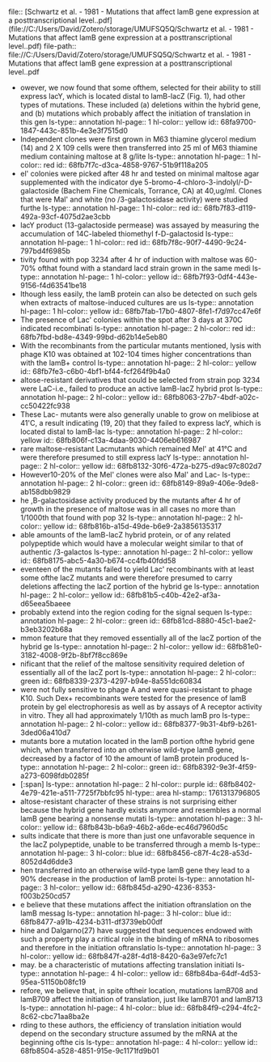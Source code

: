 file:: [Schwartz et al. - 1981 - Mutations that affect lamB gene expression at a posttranscriptional level..pdf](file://C:/Users/David/Zotero/storage/UMUFSQ5Q/Schwartz et al. - 1981 - Mutations that affect lamB gene expression at a posttranscriptional level..pdf)
file-path:: file://C:/Users/David/Zotero/storage/UMUFSQ5Q/Schwartz et al. - 1981 - Mutations that affect lamB gene expression at a posttranscriptional level..pdf

- owever, we now found that some ofthem, selected for their ability to still express lacY, which is located distal to lamB-lacZ (Fig. 1), had other types of mutations. These included (a) deletions within the hybrid gene, and (b) mutations which probably affect the initiation of translation in this gen
  ls-type:: annotation
  hl-page:: 1
  hl-color:: yellow
  id:: 68fa9700-1847-443c-851b-4e3e3f7515d0
- Independent clones were first grown in M63 thiamine glycerol medium (14) and 2 X 109 cells were then transferred into 25 ml of M63 thiamine medium containing maltose at 8 g/lite
  ls-type:: annotation
  hl-page:: 1
  hl-color:: red
  id:: 68fb7f7c-d3ca-4858-9767-51b9f118a205
- el' colonies were picked after 48 hr and tested on minimal maltose agar supplemented with the indicator dye 5-bromo-4-chloro-3-indolyl/-D-galactoside (Bachem Fine Chemicals, Torrance, CA) at 40,ug/ml. Clones that were Mal' and white (no /3-galactosidase activity) were studied furthe
  ls-type:: annotation
  hl-page:: 1
  hl-color:: red
  id:: 68fb7f83-d119-492a-93cf-4075d2ae3cbb
- lacY product (13-galactoside permease) was assayed by measuring the accumulation of 14C-labeled thiomethyl f-D-galactosid
  ls-type:: annotation
  hl-page:: 1
  hl-color:: red
  id:: 68fb7f8c-90f7-4490-9c24-797bd4f6985b
- tivity found with pop 3234 after 4 hr of induction with maltose was 60-70% ofthat found with a standard lacd strain grown in the same medi
  ls-type:: annotation
  hl-page:: 1
  hl-color:: yellow
  id:: 68fb7f93-0df4-443e-9156-f4d63541be18
- lthough less easily, the lamB protein can also be detected on such gels when extracts of maltose-induced cultures are us
  ls-type:: annotation
  hl-page:: 1
  hl-color:: yellow
  id:: 68fb7fab-17b0-4807-8fe1-f7d97cc47e6f
- The presence of Lac' colonies within the spot after 3 days at 370C indicated recombinati
  ls-type:: annotation
  hl-page:: 2
  hl-color:: red
  id:: 68fb7fbd-bd8e-4349-99bd-d62b14e5eb80
- With the recombinants from the particular mutants mentioned, lysis with phage K10 was obtained at 102-104 times higher concentrations than with the lamB+ control
  ls-type:: annotation
  hl-page:: 2
  hl-color:: yellow
  id:: 68fb7fe3-c6b0-4bf1-bf44-fcf264f9b4a0
- altose-resistant derivatives that could be selected from strain pop 3234 were LaC-i.e., failed to produce an active lamB-lacZ hybrid prot
  ls-type:: annotation
  hl-page:: 2
  hl-color:: yellow
  id:: 68fb8063-27b7-4bdf-a02c-cc50422fc938
- These Lac- mutants were also generally unable to grow on melibiose at 41'C, a result indicating (19, 20) that they failed to express lacY, which is located distal to lamB-lac
  ls-type:: annotation
  hl-page:: 2
  hl-color:: yellow
  id:: 68fb806f-c13a-4daa-9030-4406eb616987
- rare maltose-resistant Lacmutants which remained Mel' at 41°C and were therefore presumed to still express lacY
  ls-type:: annotation
  hl-page:: 2
  hl-color:: yellow
  id:: 68fb8132-30f6-472a-b275-d9ac97c802d7
- However10-20% of the Mel' clones were also Mal' and Lac-
  ls-type:: annotation
  hl-page:: 2
  hl-color:: green
  id:: 68fb8149-89a9-406e-9de8-ab158dbb9829
- he ,B-galactosidase activity produced by the mutants after 4 hr of growth in the presence of maltose was in all cases no more than 1/1000th that found with pop 32
  ls-type:: annotation
  hl-page:: 2
  hl-color:: yellow
  id:: 68fb816b-a15d-49de-b6e9-2a3856135317
- able amounts of the lamB-lacZ hybrid protein, or of any related polypeptide which would have a molecular weight similar to that of authentic /3-galactos
  ls-type:: annotation
  hl-page:: 2
  hl-color:: yellow
  id:: 68fb8175-abc5-4a30-b674-cc4fb40fdd58
- eventeen of the mutants failed to yield Lac' recombinants with at least some ofthe lacZ mutants and were therefore presumed to carry deletions affecting the lacZ portion of the hybrid ge
  ls-type:: annotation
  hl-page:: 2
  hl-color:: yellow
  id:: 68fb81b5-c40b-42e2-af3a-d65eea5baeee
- probably extend into the region coding for the signal sequen
  ls-type:: annotation
  hl-page:: 2
  hl-color:: green
  id:: 68fb81cd-8880-45c1-bae2-b3eb3202b68a
- mmon feature that they removed essentially all of the lacZ portion of the hybrid ge
  ls-type:: annotation
  hl-page:: 2
  hl-color:: yellow
  id:: 68fb81e0-3182-4008-9f2b-8bf7f8cc869e
- nificant that the relief of the maltose sensitivity required deletion of essentially all of the lacZ port
  ls-type:: annotation
  hl-page:: 2
  hl-color:: green
  id:: 68fb8339-2373-4297-b94e-8a551dc60834
- were not fully sensitive to phage A and were quasi-resistant to phage K10. Such Dex+ recombinants were tested for the presence of lamB protein by gel electrophoresis as well as by assays of A receptor activity in vitro. They all had approximately 1/10th as much lamB pro
  ls-type:: annotation
  hl-page:: 2
  hl-color:: yellow
  id:: 68fb8377-9b31-4bf9-b261-3ded06a410d7
- mutants bore a mutation located in the lamB portion ofthe hybrid gene which, when transferred into an otherwise wild-type lamB gene, decreased by a factor of 10 the amount of lamB protein produced
  ls-type:: annotation
  hl-page:: 2
  hl-color:: green
  id:: 68fb8392-9e3f-4f59-a273-6098fdb0285f
- [:span]
  ls-type:: annotation
  hl-page:: 2
  hl-color:: purple
  id:: 68fb8402-4e79-421e-a511-7725f7bbfc95
  hl-type:: area
  hl-stamp:: 1761313796805
- altose-resistant character of these strains is not surprising either because the hybrid gene hardly exists anymore and resembles a normal lamB gene bearing a nonsense mutati
  ls-type:: annotation
  hl-page:: 3
  hl-color:: yellow
  id:: 68fb843b-b6a9-46b2-a6de-ec46d7960d5c
- sults indicate that there is more than just one unfavorable sequence in the lacZ polypeptide, unable to be transferred through a memb
  ls-type:: annotation
  hl-page:: 3
  hl-color:: blue
  id:: 68fb8456-c87f-4c28-a53d-8052d4d6dde3
- hen transferred into an otherwise wild-type lamB gene they lead to a 90% decrease in the production of lamB protei
  ls-type:: annotation
  hl-page:: 3
  hl-color:: yellow
  id:: 68fb845d-a290-4236-8353-f003b250cd57
- e believe that these mutations affect the initiation oftranslation on the lamB messag
  ls-type:: annotation
  hl-page:: 3
  hl-color:: blue
  id:: 68fb8477-a91b-4234-b311-df3739eb00df
- hine and Dalgarno(27) have suggested that sequences endowed with such a property play a critical role in the binding of mRNA to ribosomes and therefore in the initiation oftranslatio
  ls-type:: annotation
  hl-page:: 3
  hl-color:: yellow
  id:: 68fb847f-a28f-4d18-8420-6a3e97efc7c1
- may. be a characteristic of mutations affecting translation initiati
  ls-type:: annotation
  hl-page:: 4
  hl-color:: yellow
  id:: 68fb84ba-64df-4d53-95ea-51150b08fc19
- refore, we believe that, in spite oftheir location, mutations lamB708 and lamB709 affect the initiation of translation, just like lamB701 and lamB713
  ls-type:: annotation
  hl-page:: 4
  hl-color:: blue
  id:: 68fb84f9-c294-4fc2-8c62-cbc71aa8ba2e
- rding to these authors, the efficiency of translation initiation would depend on the secondary structure assumed by the mRNA at the beginning ofthe cis
  ls-type:: annotation
  hl-page:: 4
  hl-color:: yellow
  id:: 68fb8504-a528-4851-915e-9c1171fd9b01